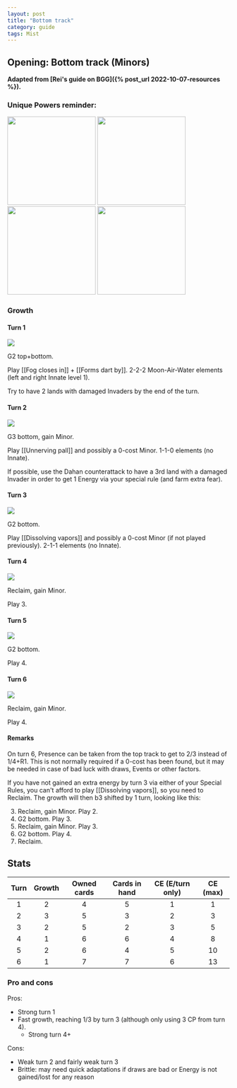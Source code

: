 ```yaml
---  
layout: post  
title: "Bottom track"  
category: guide  
tags: Mist 
---
```


## Opening: Bottom track (Minors)

**Adapted from [Rei's guide on BGG]({% post_url 2022-10-07-resources %}).**

### Unique Powers reminder:

<img src="/assets/images/Forms_dart_by.png" width="200"/> <img src="/assets/images/Unnerving_pall.png" width="200"/> <img src="/assets/images/Fog_closes_in.png" width="200"/> <img src="/assets/images/Dissolving_vapors.png" width="200"/>

### Growth

#### Turn 1

![](/assets/images/Mist1-1.png)

G2 top+bottom. 

Play [[Fog closes in]] + [[Forms dart by]]. 2-2-2 Moon-Air-Water elements (left and right Innate level 1).

Try to have 2 lands with damaged Invaders by the end of the turn.


#### Turn 2

![](/assets/images/Mist1-2.png)

G3 bottom, gain Minor. 

Play [[Unnerving pall]] and possibly a 0-cost Minor. 1-1-0 elements (no Innate).

If possible, use the Dahan counterattack to have a 3rd land with a damaged Invader in order to get 1 Energy via your special rule (and farm extra fear).


#### Turn 3

![](/assets/images/Mist1-4.png)

G2 bottom. 

Play [[Dissolving vapors]] and possibly a 0-cost Minor (if not played previously). 2-1-1 elements (no Innate). 


#### Turn 4

![](/assets/images/Mist1-4.png)

Reclaim, gain Minor. 

Play 3.

#### Turn 5

![](/assets/images/Mist1-6.png)

G2 bottom. 

Play 4.

#### Turn 6

![](/assets/images/Mist1-6.png)

Reclaim, gain Minor.

Play 4.


#### Remarks

On turn 6, Presence can be taken from the top track to get to 2/3 instead of 1/4+R1. This is not normally required if a 0-cost has been found, but it may be needed in case of bad luck with draws, Events or other factors.

If you have not gained an extra energy by turn 3 via either of your Special Rules, you can't afford to play [[Dissolving vapors]], so you need to Reclaim. The growth will then b3 shifted by 1 turn, looking like this:

3.  Reclaim, gain Minor. Play 2.   
4.  G2 bottom. Play 3.  
5.  Reclaim, gain Minor. Play 3. 
6.  G2 bottom. Play 4.  
7.  Reclaim.


## Stats


Turn | Growth | Owned cards | Cards in hand | CE (E/turn only) | CE (max)
:--: | :--: | :--: | :--: | :--: | :--:
1 | 2 |   4   | 5 | 1 | 1
2 | 3 |   5   | 3 | 2 | 3
3 | 2 |   5   | 2 | 3 | 5
4 | 1 |   6   | 6 | 4 | 8
5 | 2 |   6   | 4 | 5 | 10
6 | 1 |   7   | 7 | 6 | 13

### Pro and cons

Pros:

- Strong turn 1
- Fast growth, reaching 1/3 by turn 3 (although only using 3 CP from turn 4).
	- Strong turn 4+

Cons:

- Weak turn 2 and fairly weak turn 3
- Brittle: may need quick adaptations if draws are bad or Energy is not gained/lost for any reason
